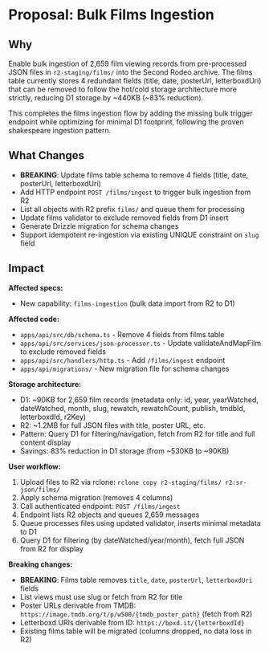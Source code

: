 # Proposal: Bulk Films Ingestion

## Why

Enable bulk ingestion of 2,659 film viewing records from pre-processed JSON files in `r2-staging/films/` into the Second Rodeo archive. The films table currently stores 4 redundant fields (title, date, posterUrl, letterboxdUri) that can be removed to follow the hot/cold storage architecture more strictly, reducing D1 storage by ~440KB (~83% reduction).

This completes the films ingestion flow by adding the missing bulk trigger endpoint while optimizing for minimal D1 footprint, following the proven shakespeare ingestion pattern.

## What Changes

- **BREAKING**: Update films table schema to remove 4 fields (title, date, posterUrl, letterboxdUri)
- Add HTTP endpoint `POST /films/ingest` to trigger bulk ingestion from R2
- List all objects with R2 prefix `films/` and queue them for processing
- Update films validator to exclude removed fields from D1 insert
- Generate Drizzle migration for schema changes
- Support idempotent re-ingestion via existing UNIQUE constraint on `slug` field

## Impact

**Affected specs:**
- New capability: `films-ingestion` (bulk data import from R2 to D1)

**Affected code:**
- `apps/api/src/db/schema.ts` - Remove 4 fields from films table
- `apps/api/src/services/json-processor.ts` - Update validateAndMapFilm to exclude removed fields
- `apps/api/src/handlers/http.ts` - Add `/films/ingest` endpoint
- `apps/api/migrations/` - New migration file for schema changes

**Storage architecture:**
- D1: ~90KB for 2,659 film records (metadata only: id, year, yearWatched, dateWatched, month, slug, rewatch, rewatchCount, publish, tmdbId, letterboxdId, r2Key)
- R2: ~1.2MB for full JSON files with title, poster URL, etc.
- Pattern: Query D1 for filtering/navigation, fetch from R2 for title and full content display
- Savings: 83% reduction in D1 storage (from ~530KB to ~90KB)

**User workflow:**
1. Upload files to R2 via rclone: `rclone copy r2-staging/films/ r2:sr-json/films/`
2. Apply schema migration (removes 4 columns)
3. Call authenticated endpoint: `POST /films/ingest`
4. Endpoint lists R2 objects and queues 2,659 messages
5. Queue processes files using updated validator, inserts minimal metadata to D1
6. Query D1 for filtering (by dateWatched/year/month), fetch full JSON from R2 for display

**Breaking changes:**
- **BREAKING**: Films table removes `title`, `date`, `posterUrl`, `letterboxdUri` fields
- List views must use slug or fetch from R2 for title
- Poster URLs derivable from TMDB: `https://image.tmdb.org/t/p/w500/{tmdb_poster_path}` (fetch from R2)
- Letterboxd URIs derivable from ID: `https://boxd.it/{letterboxdId}`
- Existing films table will be migrated (columns dropped, no data loss in R2)
